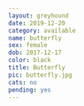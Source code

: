 ```yaml
---
layout: greyhound
date: 2019-12-20
category: available
name: butterfly
sex: female
dob: 2017-12-17
color: black
title: Butterfly
pic: butterfly.jpg
cats: no
pending: yes
---
```


